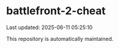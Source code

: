 # battlefront-2-cheat

Last updated: 2025-06-11 05:25:10

This repository is automatically maintained.

